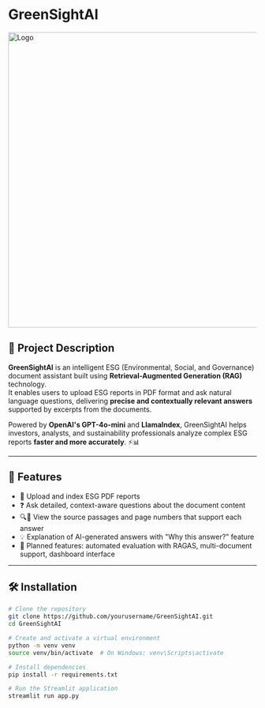 # GreenSightAI

<img width="598" alt="Logo" src="https://github.com/user-attachments/assets/f9099d98-55d3-4ae8-bfa0-4159c6d646a9" />


## 📄 **Project Description**

**GreenSightAI** is an intelligent ESG (Environmental, Social, and Governance) document assistant built using **Retrieval-Augmented Generation (RAG)** technology.  
It enables users to upload ESG reports in PDF format and ask natural language questions, delivering **precise and contextually relevant answers** supported by excerpts from the documents.

Powered by **OpenAI's GPT-4o-mini** and **LlamaIndex**, GreenSightAI helps investors, analysts, and sustainability professionals analyze complex ESG reports **faster and more accurately**. ⚡️📊

---

## 🚀 **Features**

- 📂 Upload and index ESG PDF reports  
- ❓ Ask detailed, context-aware questions about the document content  
- 🔍📄 View the source passages and page numbers that support each answer  
- 💡 Explanation of AI-generated answers with "Why this answer?" feature  
- 🧪 Planned features: automated evaluation with RAGAS, multi-document support, dashboard interface  

---

## 🛠️ **Installation**

```bash
# Clone the repository
git clone https://github.com/yourusername/GreenSightAI.git
cd GreenSightAI

# Create and activate a virtual environment
python -m venv venv
source venv/bin/activate  # On Windows: venv\Scripts\activate

# Install dependencies
pip install -r requirements.txt

# Run the Streamlit application
streamlit run app.py

